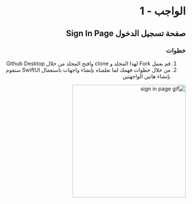 
<div dir="rtl">

#  الواجب - 1
## صفحة تسجيل الدخول Sign In Page
### خطوات 
1. قم بعمل Fork لهذا المجلد و clone وافتح المجلد من خلال Github Desktop 
2. من خلال خطوات فهمك لما تعلمناه بإنشاء واجهات باستعمال SwiftUI ستقوم بإنشاء هاتين الواجهتين

  
<img width="300" src="" alt="sign in page gif"/>







<div dir="ltr">




</div>


</div>
